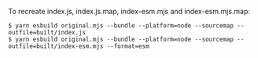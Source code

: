 To recreate index.js, index.js.map, index-esm.mjs and index-esm.mjs.map:

```
$ yarn esbuild original.mjs --bundle --platform=node --sourcemap --outfile=built/index.js
$ yarn esbuild original.mjs --bundle --platform=node --sourcemap --outfile=built/index-esm.mjs --format=esm
```